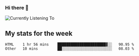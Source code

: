 ### Hi there 👋

![Currently Listening To](https://lastfm-recently-played.vercel.app/api?user=lynziee)

## My stats for the week
<!--START_SECTION:waka-->

```text
HTML    1 hr 56 mins    ██████████████████████▓░░   90.95 %
Other   10 mins         ██░░░░░░░░░░░░░░░░░░░░░░░   08.03 %
```

<!--END_SECTION:waka-->
